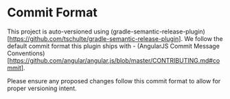 # Commit Format

This project is auto-versioned using (gradle-semantic-release-plugin)[https://github.com/tschulte/gradle-semantic-release-plugin].
We follow the default commit format this plugin ships with - (AngularJS Commit Message Conventions)[https://github.com/angular/angular.js/blob/master/CONTRIBUTING.md#commit].

Please ensure any proposed changes follow this commit format to allow for proper versioning intent.
